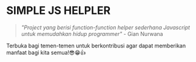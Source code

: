 # SIMPLE JS HELPLER

> _"Project yang berisi function-function helper sederhana Javascript untuk memudahkan hidup programmer"_ - Gian Nurwana

Terbuka bagi temen-temen untuk berkontribusi agar dapat memberikan manfaat bagi kita semua!😎😁👍

